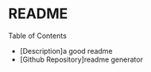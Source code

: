 # README

  Table of Contents
  * [Description]a good readme
  * [Github Repository]readme generator

